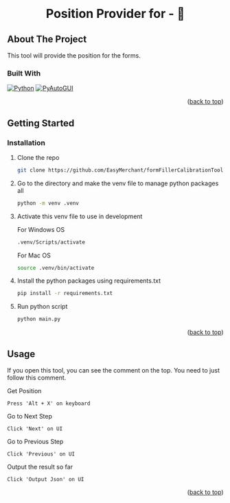 <!-- PROJECT LOGO -->
<br />
<div align="center">
<h1 align="center">Position Provider for - 🤖</h1>
</div>

<!-- ABOUT THE PROJECT -->
## About The Project

This tool will provide the position for the forms.

### Built With

[![Python][Python]][Python-url]
[![PyAutoGUI][PyAutoGUI]][PyAutoGUI-url]


[Python]: https://img.shields.io/badge/python-black?style=for-the-badge&logo=python
[PyAutoGUI]: https://img.shields.io/badge/pyautogui-black?style=for-the-badge&logo=python

[Python-url]: https://www.python.org/
[PyAutoGUI-url]: https://pyautogui.readthedocs.io/


<p align="right">(<a href="#readme-top">back to top</a>)</p>


<!-- GETTING STARTED -->
## Getting Started

### Installation

1. Clone the repo
   ```sh
   git clone https://github.com/EasyMerchant/formFillerCalibrationTool.git
   ```
2. Go to the directory and make the venv file to manage python packages all
   ```sh
   python -m venv .venv
   ```
3. Activate this venv file to use in development

   For Windows OS
   ```sh
   .venv/Scripts/activate
   ```
   For Mac OS
   ```sh
   source .venv/bin/activate
   ```
4. Install the python packages using requirements.txt
   ```sh
   pip install -r requirements.txt
   ```
5. Run python script
   ```sh
   python main.py
   ```
<p align="right">(<a href="#readme-top">back to top</a>)</p>

<!-- USAGE EXAMPLES -->
## Usage
If you open this tool, you can see the comment on the top.
You need to just follow this comment.

Get Position
```
Press 'Alt + X' on keyboard
```
Go to Next Step 
```
Click 'Next' on UI
```
Go to Previous Step
```
Click 'Previous' on UI
```
Output the result so far
```
Click 'Output Json' on UI
```
<p align="right">(<a href="#readme-top">back to top</a>)</p>